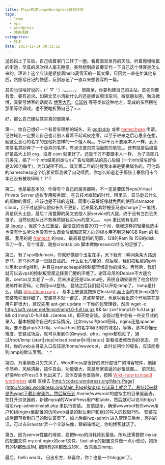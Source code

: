 ```yaml
---
title: 在vps构建lnmp+Wordpress博客环境
tags:
  - lnmp
  - vps
  - wordpress
  - 博客搭建
categories:
  - 技术
date: 2013-12-14 08:11:12
---
```

送妈妈上了车后，自己绕着家门口转了一圈，看着渐渐发亮的天际，听着慢慢喧嚣的街道，早晨的风吹得人毫无睡意。突然想到应该要交代一下自己这个博客是怎么来的。理论上这个应该是紧接着hello夏雪天的一篇文章，只因为一直在忙其他东西，贪图写日记的快感，反倒忘记了一直以来想要写的一篇。

其实也没啥好说的╮(╯▽╰)╭。。。。。。&nbsp; 很简单，你要构建自己的主站，首先你要有爱，要有追求。如果文艺小清新什么的还是建议腾讯空间，微信朋友圈，新浪微博，真要写博客的话就去&nbsp;[博客大巴](http://www.blogbus.com/)，[CSDN](http://blog.csdn.net/)&nbsp;等等类似这种地方，现成的东西摆在那里等你调戏，也不要瞎折腾自己了=.=

好，那么自己建站其实真的很简单。

第一，给自己想好一个有爱有理想的域名，去&nbsp;[godaddy](http://www.godaddy.com/)&nbsp;或者&nbsp;[<span style="color:#E53333;">namecheap</span>](https://www.namecheap.com/)<span style="color:#E53333;">&nbsp;</span>申请。记住域名一定要让自己也让别人看着不起鸡皮疙瘩，以至于进来之后心思全在想，起这么恶心的名字的是他妈怎样的一个怪人啊。。所以千万不要跟本人一样，到头来莫名其妙弄了一个诡异的名字，有点汉堡包夹油面筋的感觉。。还有就是后缀最好是高大上的 org，或者 com 就更好了。还是千万不要跟本人一样， 为了贪图几刀美元，搞了一个info结尾的类似小广告垃圾网站的恶心后缀 (一个info域名好像是3.99刀每年)，为江湖所不齿。。其实第二年的时候我本来是要换域名的，可他妈的namecheap这个坑爹货帮我做了自动续费，你怎么知道老子那张土豪信用卡今年还没有被取缔啊！T^T

<!--more-->

第二，也是最基本的，你得有个自己的服务器啊。不一定是要国外vps(Virtual Private Server 虚拟专用服务器)，在云技术崛起的时代，阿里云，亚马逊云什么的都做的很好，应该也是不错的选择，同事小马哥好像就免费的使用过amazon cloud，只不过这家伙貌似长久不更新，后来莫名其妙被亚马逊charge了一笔钱，真是灰头土脸，最后丫用蹩脚的英文去抱人家service的大腿，终于没有白白丢失银子，当然也就从此不敢再质疑我买vps的意义。。。 vps 里比较有名的是&nbsp;[linode](https://www.linode.com/)&nbsp;，但这个太过重型，最便宜的也要20刀一个月，像我这样的轻量级选手也没有什么听众也没有什么商业价值和研究方向的根本用不到这种1GB Ram 的 私服。 我用的是&nbsp;[<span style="color:#E53333;">frantech</span>](http://buyvm.net/)&nbsp;的vps， 最最最低档的配置，128的Ram 和 15G的disk, 15刀一年，写个博客，跑些crontab job 脚本做做research什么的足够了。

第三，有了vps和domain，你就好像那个玉玺在手，天下我有！瞬间条条大路通罗马，罗马也不是一日就日成的。 什么乱七八糟的，然后呢，我们把私服的ip地址用ifconfig得到，并且在namecheap的控制板里绑定你的域名。再然后，我们就可以去vps的控制板里面选择我们要的环境了。谢耳朵用的Debian不大适合我，centos又太老了一点，后来决定还是Ubuntu吧，系统自动安装完了他会给你发邮件和密码，让你用root登陆。&nbsp;登陆之后我们就可以开始lnmp了。 lnmp是什么，请戳&nbsp;[<span style="color:#E53333;">http://lnmp.org/</span>](http://lnmp.org/)<span style="color:#E53333;">&nbsp;</span>， 基本上安装就按照它Install页面上面的来(lnmp包的安装教程很详细了，安装基本就一键式，这点非常好，也足以看出这个环境实在是用户群很大)，建议先用 apt-get update 一下你的包管理器，然后 wget -c http://soft.vpser.net/lnmp/lnmp1.0-full.tar.gz &amp;&amp; tar zxvf lnmp1.0-full.tar.gz &amp;&amp; cd lnmp1.0-full &amp;&amp; ./centos.sh，即开始安装。安装过程中会有一些交互式的录入，基本根据你自己的实际情况，比如mysql的root密码，nginx还是apache啊，要不要php5.3.17啊，virtual host的名字啊(即你的域名)，等等，基本秒懂无难度。安装成功后，就可以看到你的mysql，php，nginx都启动了，通过/root/lnmp {start|stop|reload|restart|kill|status} 查看或者修改你的状态。 同时，你的web主目录入口应该是/home/wwwroot， 此时访问你的域名，应该能看到lnmp的默认页面。 ^_^

第四，万事俱备只欠东风了。WordPress是很好的流行度很广的博客软件，他操作简单，风格清新，插件自由，功能强大，真是居家装逼的必备武器。。 前天起，好像WordPress3.8 也出来了，具体安装也很简单，按照&nbsp;[<span style="color:#E53333;">Wiki- how to insatll wordpress</span>](http://codex.wordpress.org.cn/WordPress%E7%9A%84%E5%AE%89%E8%A3%85%E8%BF%87%E7%A8%8B)&nbsp;[](http://codex.wordpress.org.cn/WordPress%E7%9A%84%E5%AE%89%E8%A3%85%E8%BF%87%E7%A8%8B)或者 直接去&nbsp;[http://codex.wordpress.org/Main_Page](http://codex.wordpress.org/Main_Page)&nbsp;应该马上就会了。总结起来就是先wget下载到安装包，然后解压到 /home/wwwroot的虚拟主机目录里面去，在打开浏览器前，新建mysql的WordPress用户和table，然后就可以访问http://域名/wp-admin/install.php 来执行安装。 友情提示，确保wwwroot有你www用户和组(nginx里配置的访问web目录的默认用户和组)的写入的权限755。 安装完成后即可看到自己的默认首页了，加上后缀/wp-admin 进入管理员后台，高兴的话，可以去Gravatar弄一个全球头像，跟邮箱绑定，你的博客就活了。

第五，因为server性能的缘故，要把lnmp的消耗降到最低。所以还需要把 mysql的配置文件 my.cnf,nginx的conf文件，fast-php的配置文件做一点小改动，把所有的M都改成1M, 把所有的K都改成16K， 改完重启lnmp。

最后，hello world， 日出东方，恭喜你，你丫也是一个blogger了。
